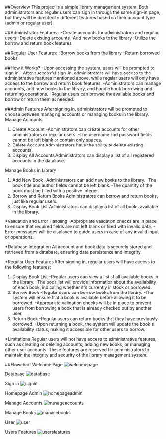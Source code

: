 ##Overview
This project is a simple library management system. Both administrators and regular users can sign in through the same sign-in page, but they will be directed to different features based on their account type (admin or regular user).

##Administrator Features :
-Create accounts for administrators and regular users
-Delete existing accounts
-Add new books to the library
-Utilize the borrow and return book features

##Regular User Features:
-Borrow books from the library
-Return borrowed books

##How it Works?
-Upon accessing the system, users will be prompted to sign in.
-After successful sign-in, administrators will have access to the administrative features mentioned above, while regular users will only have access to the borrow and return book features.
-Administrators can manage accounts, add new books to the library, and handle book borrowing and returning operations.
-Regular users can browse the available books and borrow or return them as needed.

##Admin Features
After signing in, administrators will be prompted to choose between managing accounts or managing books in the library.
Manage Accounts
1. Create Account
-Administrators can create accounts for other administrators or regular users.
-The username and password fields cannot be left blank or contain only spaces.
2. Delete Account
Administrators have the ability to delete existing accounts.
3. Display All Accounts
Administrators can display a list of all registered accounts in the database.

Manage Books in Library
1. Add New Book
-Administrators can add new books to the library.
-The book title and author fields cannot be left blank.
-The quantity of the book must be filled with a positive integer.
2. Borrow and Return Books
Administrators can borrow and return books, just like regular users.
3. Display Book List
Administrators can display a list of all books available in the library.

*Validation and Error Handling
-Appropriate validation checks are in place to ensure that required fields are not left blank or filled with invalid data.
-Error messages will be displayed to guide users in case of any invalid input or operations.

*Database Integration
All account and book data is securely stored and retrieved from a database, ensuring data persistence and integrity.


*Regular User Features
After signing in, regular users will have access to the following features:

1. Display Book List
-Regular users can view a list of all available books in the library.
-The book list will provide information about the availability of each book, indicating whether it's currently in stock or borrowed.
2. Borrow Book
-Regular users can borrow books from the library.
-The system will ensure that a book is available before allowing it to be borrowed.
-Appropriate validation checks will be in place to prevent users from borrowing a book that is already checked out by another user.
3. Return Book
-Regular users can return books that they have previously borrowed.
-Upon returning a book, the system will update the book's availability status, making it accessible for other users to borrow.

*Limitations
Regular users will not have access to administrative features, such as creating or deleting accounts, adding new books, or managing other user accounts. These features are reserved for administrators to maintain the integrity and security of the library management system.

##Flowchart
Welcome Page
![welcomepage](flowchart.main_eng.png)

Database
![database](flowchart,database_eng.png)

Sign in
![signin](flowchart.login_eng.png)

Homepage Admin
![homepageadmin](flowchart.homepage_eng.png)

Manage Accounts
![manageaccounts](flowchart.account_eng.png)

Manage Books
![managebooks](flowchart.book_eng.png)

User
![user](flowchart.user_eng.png)

Users Features
![usersfeatures](flowchart.user_book_eng.png)

